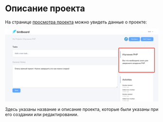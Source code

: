 # Описание проекта

На странице [просмотра проекта](../08-view-project/README.md) можно увидеть данные о проекте:

![](img/01.png)

Здесь указаны название и описание проекта, которые были указаны при его создании или редактировании.
